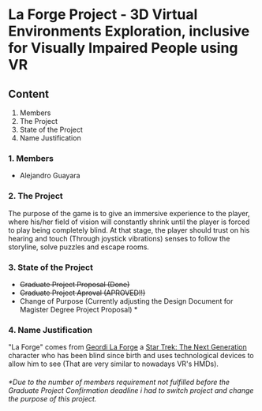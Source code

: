 # La Forge Project - 3D Virtual Environments Exploration, inclusive for Visually Impaired People using VR

## Content
1. Members
2. The Project
3. State of the Project
4. Name Justification

### 1. Members
- Alejandro Guayara

### 2. The Project
The purpose of the game is to give an immersive experience to the player, where his/her field of vision will constantly shrink until the player is forced to play being completely blind. At that stage, the player should trust on his hearing and touch (Through joystick vibrations) senses to follow the storyline, solve puzzles and escape rooms.

### 3. State of the Project
+ ~~Graduate Project Proposal (Done)~~
+ ~~Graduate Project Aproval (APROVED!!)~~
+ Change of Purpose (Currently adjusting the Design Document for Magister Degree Project Proposal) *

### 4. Name Justification
"La Forge" comes from [Geordi La Forge](https://en.wikipedia.org/wiki/Geordi_La_Forge) a [Star Trek: The Next Generation](https://en.wikipedia.org/wiki/Star_Trek:_The_Next_Generation) character who has been blind since birth and uses technological devices to allow him to see (That are very similar to nowadays VR's HMDs).

###### \*Due to the number of members requirement not fulfilled before the Graduate Project Confirmation deadline i had to switch project and change the purpose of this project.
